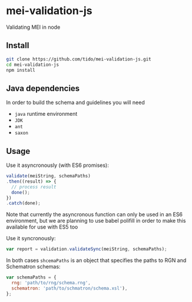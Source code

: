 # mei-validation-js
Validating MEI in node

## Install

```bash
git clone https://github.com/tido/mei-validation-js.git
cd mei-validation-js
npm install
```

## Java dependencies
In order to build the schema and guidelines you will need
- `java` runtime environment
- `JDK`
- `ant`
- `saxon`

## Usage

Use it asyncronously (with ES6 promises):
```js
validate(meiString, schemaPaths)
.then((result) => {
  // process result
  done();
})
.catch(done);
```
Note that currently the asyncronous function can only be used in an ES6 environment,
but we are planning to use babel polifill in order to make this available
for use with ES5 too

Use it syncronously:
```js
var report = validation.validateSync(meiString, schemaPaths);
```

In both cases `shcemaPaths` is an object that specifies the paths
to RGN and Schematron schemas:
```js
var schemaPaths = {
  rng: 'path/to/rng/schema.rng',
  schematron: 'path/to/schmatron/schema.xsl'),
};
```
